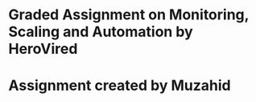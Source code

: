 # Graded Assignment on Monitoring, Scaling and Automation by HeroVired
# Assignment created by Muzahid
